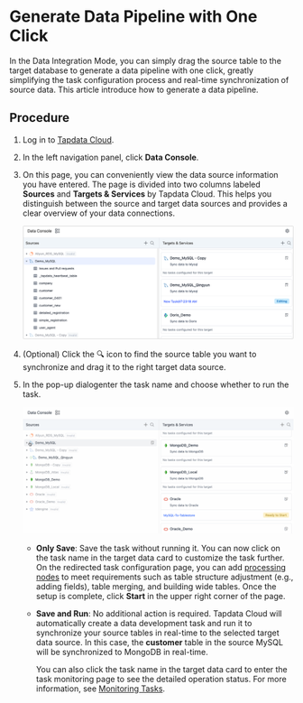# Generate Data Pipeline with One Click

In the Data Integration Mode, you can simply drag the source table to the target database to generate a data pipeline with one click, greatly simplifying the task configuration process and real-time synchronization of source data. This article introduce how to generate a data pipeline.

## Procedure

1. Log in to [Tapdata Cloud](https://cloud.tapdata.io/).

2. In the left navigation panel, click **Data Console**.

3. On this page, you can conveniently view the data source information you have entered. The page is divided into two columns labeled **Sources** and **Targets & Services** by Tapdata Cloud. This helps you distinguish between the source and target data sources and provides a clear overview of your data connections.

   ![Data Integration Mode Page](../../../images/view_etl_dashboard.png)

4. (Optional) Click the 🔍 icon to find the source table you want to synchronize and drag it to the right target data source.

5. In the pop-up dialogenter the task name and choose whether to run the task.

   ![Create Task](../../../images/create_etl_task.gif)

   - **Only Save**: Save the task without running it. You can now click on the task name in the target data card to customize the task further. On the redirected task configuration page, you can add [processing nodes](../../data-development/process-node) to meet requirements such as table structure adjustment (e.g., adding fields), table merging, and building wide tables. Once the setup is complete, click **Start** in the upper right corner of the page.

   - **Save and Run**: No additional action is required. Tapdata Cloud will automatically create a data development task and run it to synchronize your source tables in real-time to the selected target data source. In this case, the **customer** table in the source MySQL will be synchronized to MongoDB in real-time.

      You can also click the task name in the target data card to enter the task monitoring page to see the detailed operation status. For more information, see [Monitoring Tasks](../../data-development/monitor-task.md).

